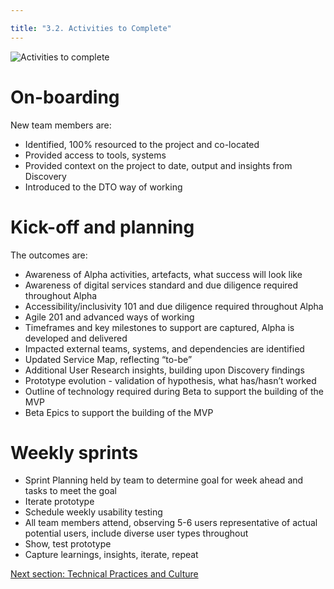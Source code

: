 ```yaml
---

title: "3.2. Activities to Complete"
---
```

![Activities to complete](https://raw.githubusercontent.com/colugo/service-handbook/gh-pages/images/alpha/activities.jpg)

# On-boarding
New team members are:
 - Identified, 100% resourced to the project and co-located
 - Provided access to tools, systems
 - Provided context on the project to date, output and insights from Discovery
 - Introduced to the DTO way of working

# Kick-off and planning
The outcomes are:
 - Awareness of Alpha activities, artefacts, what success will look like
 - Awareness of digital services standard and due diligence required throughout Alpha
 - Accessibility/inclusivity 101 and due diligence required throughout Alpha
 - Agile 201 and advanced ways of working
 - Timeframes and key milestones to support are captured, Alpha is developed and delivered
 - Impacted external teams, systems, and dependencies are identified
 - Updated Service Map, reflecting “to-be”
 - Additional User Research insights, building upon Discovery findings
 - Prototype evolution - validation of hypothesis, what has/hasn’t worked
 - Outline of technology required during Beta to support the building of the MVP
 - Beta Epics to support the building of the MVP

# Weekly sprints
 - Sprint Planning held by team to determine goal for week ahead and tasks to meet the goal
 - Iterate prototype
 - Schedule weekly usability testing
 - All team members attend, observing 5-6 users representative of actual potential users, include diverse user types throughout
 - Show, test prototype
 - Capture learnings, insights, iterate, repeat

[Next section: Technical Practices and Culture](3-3-technical-practices.html)
